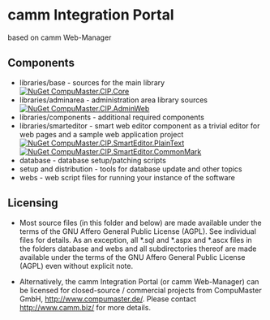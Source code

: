 # camm Integration Portal
based on camm Web-Manager



## Components

* libraries/base         - sources for the main library [![NuGet CompuMaster.CIP.Core](https://img.shields.io/nuget/v/cammWM.svg?label=NuGet%20CIP.Core)](https://www.nuget.org/packages/cammWM/) 
* libraries/adminarea    - administration area library sources [![NuGet CompuMaster.CIP.AdminWeb](https://img.shields.io/nuget/v/cammWM.Admin.svg?label=NuGet%20CIP.AdminWeb)](https://www.nuget.org/packages/cammWM.Admin/) 
* libraries/components   - additional required components
* libraries/smarteditor  - smart web editor component as a trivial editor for web pages and a sample web application project [![NuGet CompuMaster.CIP.SmartEditor.PlainText](https://img.shields.io/nuget/v/cammWM.SmartEditor.svg?label=NuGet%20CIP.SmartEditor.PlainText)](https://www.nuget.org/packages/cammWM.SmartEditor/)   [![NuGet CompuMaster.CIP.SmartEditor.CommonMark](https://img.shields.io/nuget/v/cammWM.CommonMarkEditor.svg?label=NuGet%20CIP.SmartEditor.CommonMark)](https://www.nuget.org/packages/cammWM.CommonMarkEditor/) 
* database               - database setup/patching scripts
* setup and distribution - tools for database update and other topics 
* webs                   - web script files for running your instance of the software

## Licensing

* Most source files (in this folder and below) are made available under the terms of the GNU Affero General Public License (AGPL). See individual files for details.
  As an exception, all *.sql and *.aspx and *.ascx files in the folders database and webs and all subdirectories thereof are made available under the terms of the GNU Affero General Public License (AGPL) even without explicit note.

* Alternatively, the camm Integration Portal (or camm Web-Manager) can be licensed for closed-source / commercial projects from CompuMaster GmbH, http://www.compumaster.de/. Please contact http://www.camm.biz/ for more details.
